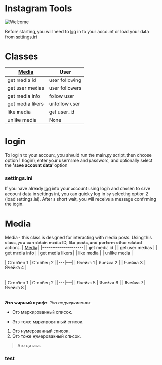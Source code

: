 # Instagram Tools

![Welcome](https://i.pinimg.com/originals/06/80/81/068081ee5b913a47003a64f7233825fe.gif)

Before starting, you will need to [log](/#login) in to your account or load your data from [settings.ini]("/#settings.ini")

# Classes
| [Media](/#Media) | User |
|----------|----------|
| get media id | user following |
| get user medias | user followers |
| get media info | follow user |
| get media likers | unfollow user |
| like media | get user_id |
| unlike media | None |

# login
To log in to your account, you should run the main.py script, then choose option 1 (login), enter your username and password, and optionally select the **'save account data'** option

### settings.ini
If you have already [log](/#login) into your account using login and chosen to save account data in settings.ini, you can quickly log in by selecting option 2 (load settings.ini). After a short wait, you will receive a message confirming the login.

# Media
Media - this class is designed for interacting with media posts. Using this class, you can obtain media ID, like posts, and perform other related actions.
| [Media](/#Media)  |
|---------------------|
| get media id |
| get user medias |
| get media info |
| get media likers |
| like media |
| unlike media |

<div style="width: 100%;">

  <div style="float: left;">
    <table>
      | Столбец 1 | Столбец 2 |
      |---|---|
      | Ячейка 1 | Ячейка 2 |
      | Ячейка 3 | Ячейка 4 |
    </table>
  </div>

  <div style="float: right;">
    <table>
      | Столбец 1 | Столбец 2 |
      |---|---|
      | Ячейка 5 | Ячейка 6 |
      | Ячейка 7 | Ячейка 8 |
    </table>
  </div>

</div>

**Это жирный шрифт.**
_Это подчеркивание._

- Это маркированный список.
* Это тоже маркированный список.

1. Это нумерованный список.
2. Это тоже нумерованный список.

> Это цитата.


### test
